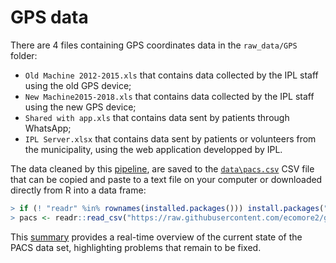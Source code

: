
<!--
IMAGES:
Insert them with: ![alt text](image.png)
You can also resize them if needed: convert image.png -resize 50% image.png
If you want to center the image, go through HTML code:
<div style="text-align:center"><img src ="image.png"/></div>

REFERENCES:
For references: Put all the bibTeX references in the file "references.bib"
in the current folder and cite the references as @key or [@key] in the text.
Uncomment the bibliography field in the above header and put a "References"
title wherever you want to display the reference list.
-->

# GPS data

There are 4 files containing GPS coordinates data in the `raw_data/GPS`
folder:

  - `Old Machine 2012-2015.xls` that contains data collected by the IPL
    staff using the old GPS device;
  - `New Machine2015-2018.xls` that contains data collected by the IPL
    staff using the new GPS device;
  - `Shared with app.xls` that contains data sent by patients through
    WhatsApp;
  - `IPL Server.xlsx` that contains data sent by patients or volunteers
    from the municipality, using the web application developped by IPL.

The data cleaned by this
[pipeline](https://ecomore2.github.io/gps/make_data.html), are saved to
the
[`data\pacs.csv`](https://raw.githubusercontent.com/ecomore2/gps/master/data/gps.csv)
CSV file that can be copied and paste to a text file on your computer or
downloaded directly from R into a data
frame:

``` r
> if (! "readr" %in% rownames(installed.packages())) install.packages("readr")
> pacs <- readr::read_csv("https://raw.githubusercontent.com/ecomore2/gps/master/data/gps.csv", col_types = "icdd")
```

This [summary](https://ecomore2.github.io/gps/summarize_data.html)
provides a real-time overview of the current state of the PACS data set,
highlighting problems that remain to be fixed.

